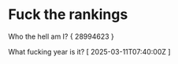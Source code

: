 # Fuck the rankings

Who the hell am I?
{ 28994623 }

What fucking year is it?
[ 2025-03-11T07:40:00Z ]
